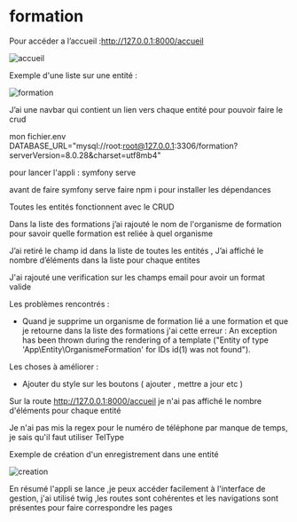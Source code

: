 # formation

Pour accéder a l’accueil :http://127.0.0.1:8000/accueil

![accueil](https://user-images.githubusercontent.com/45538763/170659125-8e62699d-e777-48d1-8e21-5451c61e687f.png)

Exemple d'une liste sur une entité :

![formation](https://user-images.githubusercontent.com/45538763/170654192-43562543-24e8-4478-a188-28cfb1057937.png)

J’ai une navbar qui contient un lien vers chaque entité pour pouvoir faire le crud 

mon fichier.env DATABASE_URL="mysql://root:root@127.0.0.1:3306/formation?serverVersion=8.0.28&charset=utf8mb4"

pour lancer l'appli : symfony serve 

avant de faire symfony serve  faire npm i pour installer les dépendances 

Toutes les entités fonctionnent avec le CRUD 

Dans la liste des formations j’ai rajouté le nom de l'organisme de formation pour savoir quelle formation est reliée à quel organisme

J’ai retiré le champ id dans la liste de toutes les entités , J’ai affiché le nombre d’éléments dans la liste pour chaque entites 

J'ai rajouté une verification sur les champs email pour avoir un format valide 

Les problèmes rencontrés :
- Quand je supprime un organisme de formation lié a une formation et que je retourne dans la liste des formations j'ai cette erreur :
An exception has been thrown during the rendering of a template ("Entity of type 'App\Entity\OrganismeFormation' for IDs id(1) was not found").

Les choses à améliorer : 
- Ajouter du style sur les boutons ( ajouter , mettre a jour etc )

Sur la route http://127.0.0.1:8000/accueil je n'ai pas affiché le nombre d'éléments pour chaque entité 

Je n'ai pas mis la regex pour le numéro de téléphone par manque de temps, je sais qu'il faut utiliser TelType

Exemple de création d'un enregistrement dans une entité

![creation](https://user-images.githubusercontent.com/45538763/170660013-05b43042-d658-4fe6-a008-92faedd0070c.png)

En résumé l'appli se lance ,je peux accéder facilement à l'interface de gestion, j'ai utilisé twig ,les routes sont cohérentes et les navigations sont présentes pour faire correspondre les pages
